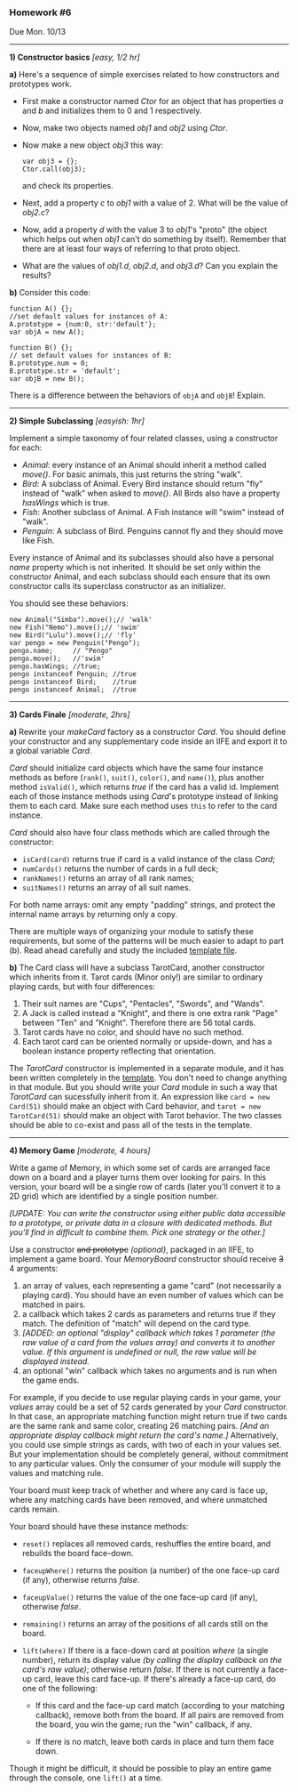 ### Homework #6
Due Mon. 10/13

---

 **1)  Constructor basics** _[easy, 1/2 hr]_

**a)** Here's a sequence of simple exercises related to how constructors and prototypes work.

-   First make a constructor named _Ctor_ for an object that has properties _a_ and _b_ and initializes them to 0 and 1 respectively.
-   Now, make two objects named _obj1_ and _obj2_ using _Ctor_.
-   Now make a new object _obj3_ this way:
    ```
    var obj3 = {};
    Ctor.call(obj3);
    ```

    and check its properties.
-   Next, add a property _c_ to _obj1_ with a value of 2.  What will be the value of _obj2.c_?
-   Now, add a property _d_ with the value 3 to _obj1_'s "proto" (the object which helps out when _obj1_ can't do something by itself).  Remember that there are at least four ways of referring to that proto object.
-   What are the values of _obj1.d_, _obj2.d_, and _obj3.d_? Can you explain the results?


**b)** Consider this code:

```
function A() {};
//set default values for instances of A:
A.prototype = {num:0, str:'default'};
var objA = new A();

function B() {};
// set default values for instances of B:
B.prototype.num = 0;
B.prototype.str = 'default';
var objB = new B();
```

There is a difference between the behaviors of `objA` and `objB`!  Explain.

---

**2) Simple Subclassing** _[easyish: 1hr]_

Implement a simple taxonomy of four related classes, using a constructor for each:

- _Animal_: every instance of an Animal should inherit a method called _move()_.  For basic animals, this just returns the string "walk".
- _Bird_: A subclass of Animal.  Every Bird instance should return "fly" instead of "walk" when asked to _move()_.  All Birds also have a property _hasWings_ which is true.
- _Fish_: Another subclass of Animal.  A Fish instance will "swim" instead of "walk".
- _Penguin_: A subclass of Bird.  Penguins cannot fly and they should move like Fish.

Every instance of Animal and its subclasses should also have a personal _name_ property which is not inherited.  It should be set only within the constructor Animal, and each subclass should each ensure that its own constructor calls its superclass constructor as an initializer.

You should see these behaviors:
```
new Animal("Simba").move();// 'walk'
new Fish("Nemo").move();// 'swim'
new Bird("Lulu").move();// 'fly'
var pengo = new Penguin("Pengo");
pengo.name;     // "Pengo"
pengo.move();   //'swim'
pengo.hasWings; //true;
pengo instanceof Penguin; //true
pengo instanceof Bird; 	  //true
pengo instanceof Animal;  //true
```

---
**3) Cards Finale** _[moderate, 2hrs]_

**a)**
Rewrite your _makeCard_ factory as a constructor _Card_.  You should define your constructor and any supplementary code inside an IIFE and export it to a global variable _Card_.

_Card_ should initialize card objects which have the same four instance methods as before (`rank()`, `suit()`, `color()`, and `name()`), plus another method `isValid()`, which returns _true_ if the card has a valid id.
Implement each of those instance methods using _Card_'s prototype instead of linking them to each card.  Make sure each method uses `this` to refer to the card instance.

_Card_ should also have four class methods which are called through the constructor:

- `isCard(card)` returns true if card is a valid instance of the class _Card_;
- `numCards()` returns the number of cards in a full deck;
- `rankNames()` returns an array of all rank names;
- `suitNames()` returns an array of all suit names.

For both name arrays: omit any empty "padding" strings, and protect the internal name arrays by returning only a copy.

There are multiple ways of organizing your module to satisfy these requirements, but some of the patterns will be much easier to adapt to part (b).  Read ahead carefully and study the included [template file](template-tarot.js).

**b)** The Card class will have a subclass TarotCard, another constructor which inherits from it.  Tarot cards (Minor only!) are similar to ordinary playing cards, but with four differences:

1. Their suit names are "Cups", "Pentacles", "Swords", and "Wands".
1. A Jack is called instead a "Knight", and there is one extra rank "Page" between "Ten" and "Knight".  Therefore there are 56 total cards.
1. Tarot cards have no color, and should have no such method.
1. Each tarot card can be oriented normally or upside-down, and has a boolean instance property reflecting that orientation.

The _TarotCard_ constructor is implemented in a separate module, and it has been written completely in the [template](template-tarot.js).  You don't need to change anything in that module.  But you should write your _Card_ module in such a way that _TarotCard_ can sucessfully inherit from it.  An expression like `card = new Card(51)` should make an object with Card behavior, and `tarot = new TarotCard(51)` should make an object with Tarot behavior.
The two classes should be able to co-exist and pass all of the tests in the template.


---
**4) Memory Game** _[moderate, 4 hours]_

Write a game of Memory, in which some set of cards are arranged face down on a board and a player turns them over looking for pairs.
In this version, your board will be a single row of cards (later you'll convert it to a 2D grid) which are identified by a single position number.

_[UPDATE: You can write the constructor using either public data accessible to a prototype, or private data in a closure with dedicated methods.  But you'll find in difficult to combine them.  Pick one strategy or the other.]_

Use a constructor ~~and prototype~~ _(optional)_, packaged in an IIFE, to implement a game board.
Your _MemoryBoard_ constructor should receive ~~3~~ 4 arguments:

1. an array of values, each representing a game "card" (not necessarily a playing card).  You should have an even number of values which can be matched in pairs.
1. a callback which takes 2 cards as parameters and returns true if they match.  The definition of "match" will depend on the card type.
1. _[ADDED: an optional "display" callback which takes 1 parameter (the raw value of a card from the values array) and converts it to another value.  If this argument is undefined or null, the raw value will be displayed instead._
1. an optional "win" callback which takes no arguments and is run when the game ends.

For example, if you decide to use regular playing cards in your game, your _values_ array could be a set of 52 cards generated by your _Card_ constructor.  In that case, an appropriate matching function might return true if two cards are the same rank and same color, creating 26 matching pairs.  _[And an appropriate display callback might return the card's name.]_ Alternatively, you could use simple strings as cards, with two of each in your values set.  But your implementation should be completely general, without commitment to any particular values.  Only the consumer of your module will supply the values and matching rule.

Your board must keep track of whether and where any card is face up, where any matching cards have been removed, and where unmatched cards remain.

Your board should have these instance methods:

* `reset()` replaces all removed cards, reshuffles the entire board, and rebuilds the board face-down.

* `faceupWhere()` returns the position (a number) of the one face-up card (if any), otherwise returns _false_.

* `faceupValue()` returns the value of the one face-up card (if any), otherwise _false_.

* `remaining()` returns an array of the positions of all cards still on the board.

* `lift(where)`  If there is a face-down card at position _where_ (a single number), return its display value _(by calling the display callback on the card's raw value)_; otherwise return _false_.  If there is not currently a face-up card, leave this card face-up.  If there's already a face-up card, do one of the following:

	* If this card and the face-up card match (according to your matching callback), remove both from the board.  If all pairs are removed from the board, you win the game; run the "win" callback, if any.

	* If there is no match, leave both cards in place and turn them face down.

Though it might be difficult, it should be possible to play an entire game through the console, one `lift()` at a time.

